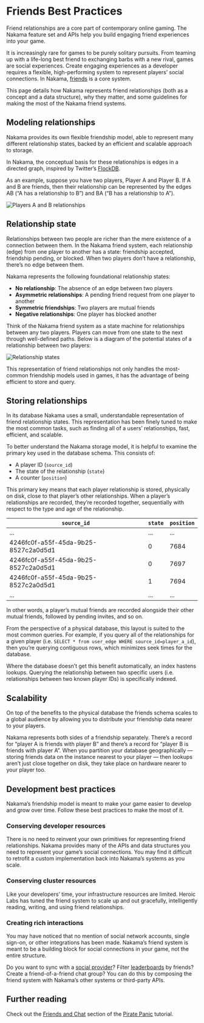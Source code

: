 # Friends Best Practices

Friend relationships are a core part of contemporary online gaming. The Nakama feature set and APIs help you build engaging friend experiences into your game.

It is increasingly rare for games to be purely solitary pursuits. From teaming up with a life-long best friend to exchanging barbs with a new rival, games are social experiences. Create engaging experiences as a developer requires a flexible, high-performing system to represent players’ social connections. In Nakama, [friends](friends.md) is a core system.

This page details how Nakama represents friend relationships (both as a concept and a data structure), why they matter, and some guidelines for making the most of the Nakama friend systems.

## Modeling relationships

Nakama provides its own flexible friendship model, able to represent many different relationship states, backed by an efficient and scalable approach to storage.

In Nakama, the conceptual basis for these relationships is edges in a directed graph, inspired by Twitter’s [FlockDB](https://github.com/twitter-archive/flockdb#flockdb).

As an example, suppose you have two players, Player A and Player B. If A and B are friends, then their relationship can be represented by the edges AB (“A has a relationship to B”) and BA (“B has a relationship to A”).

![Players A and B relationships](images/friends_graph.png)

## Relationship state

Relationships between two people are richer than the mere existence of a connection between them. In the Nakama friend system, each relationship (edge) from one player to another has a state: friendship accepted, friendship pending, or blocked. When two players don’t have a relationship, there’s no edge between them.

Nakama represents the following foundational relationship states:

* **No relationship**: The absence of an edge between two players
* **Asymmetric relationships**: A pending friend request from one player to another
* **Symmetric friendships**: Two players are mutual friends
* **Negative relationships**: One player has blocked another

Think of the Nakama friend system as a state machine for relationships between any two players. Players can move from one state to the next through well-defined paths. Below is a diagram of the potential states of a relationship between two players:

![Relationship states](images/relationships.svg)

This representation of friend relationships not only handles the most-common friendship models used in games, it has the advantage of being efficient to store and query.

## Storing relationships

In its database Nakama uses a small, understandable representation of friend relationship states. This representation has been finely tuned to make the most common tasks, such as finding all of a users’ relationships, fast, efficient, and scalable.

To better understand the Nakama storage model, it is helpful to examine the primary key used in the database schema. This consists of:

* A player ID (`source_id`)
* The state of the relationship (`state`)
* A counter (`position`)

This primary key means that each player relationship is stored, physically on disk, close to that player’s other relationships. When a player’s relationships are recorded, they’re recorded together, sequentially with respect to the type and age of the relationship.

| `source_id` | `state` | `position` |
| ----------- | ------- | ---------- |
| ... | ... | ... |
| 4246fc0f-a55f-45da-9b25-8527c2a0d5d1 | 0 | 7684 |
| 4246fc0f-a55f-45da-9b25-8527c2a0d5d1 | 0 | 7697 |
| 4246fc0f-a55f-45da-9b25-8527c2a0d5d1 | 1 | 7694 |
| ... | ... | ... |

In other words, a player’s mutual friends are recorded alongside their other mutual friends, followed by pending invites, and so on.

From the perspective of a physical database, this layout is suited to the most common queries. For example, if you query all of the relationships for a given player (i.e. `SELECT * from user_edge WHERE source_id=player_a_id`), then you’re querying contiguous rows, which minimizes seek times for the database.

Where the database doesn’t get this benefit automatically, an index hastens lookups. Querying the relationship between two specific users (i.e. relationships between two known player IDs) is specifically indexed.

## Scalability

On top of the benefits to the physical database the friends schema scales to a global audience by allowing you to distribute your friendship data nearer to your players.

Nakama represents both sides of a friendship separately. There’s a record for “player A is friends with player B” and there’s a record for “player B is friends with player A”. When you partition your database geographically — storing friends data on the instance nearest to your player — then lookups aren’t just close together on disk, they take place on hardware nearer to your player too.

## Development best practices

Nakama’s friendship model is meant to make your game easier to develop and grow over time. Follow these best practices to make the most of it.

### Conserving developer resources

There is no need to reinvent your own primitives for representing friend relationships. Nakama provides many of the APIs and data structures you need to represent your game’s social connections. You may find it difficult to retrofit a custom implementation back into Nakama’s systems as you scale.

### Conserving cluster resources

Like your developers’ time, your infrastructure resources are limited. Heroic Labs has tuned the friend system to scale up and out gracefully, intelligently reading, writing, and using friend relationships.

### Creating rich interactions

You may have noticed that no mention of social network accounts, single sign-on, or other integrations has been made. Nakama’s friend system is meant to be a building block for social connections in your game, not the entire structure.

Do you want to sync with a [social provider](authentication.md#social-providers)? Filter [leaderboards](leaderboards.md#list-by-friends) by friends? Create a friend-of-a-friend chat group? You can do this by composing the friend system with Nakama’s other systems or third-party APIs.

## Further reading

Check out the [Friends and Chat](../tutorials/unity/pirate-panic/friends.md) section of the [Pirate Panic](../tutorials/unity/pirate-panic/intro.md) tutorial.
